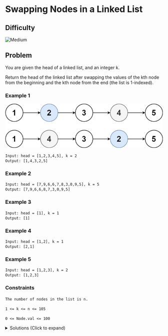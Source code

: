 # Swapping Nodes in a Linked List

## Difficulty

![Medium](https://img.shields.io/badge/medium-ef6c00?style=for-the-badge&logoColor=white)

## Problem

You are given the head of a linked list, and an integer k.

Return the head of the linked list after swapping the values of the kth node from the beginning and the kth node from the end (the list is 1-indexed).

### Example 1

![Example 1](./images/example-1.png)

```
Input: head = [1,2,3,4,5], k = 2
Output: [1,4,3,2,5]
```

### Example 2

```
Input: head = [7,9,6,6,7,8,3,0,9,5], k = 5
Output: [7,9,6,6,8,7,3,0,9,5]
```

### Example 3

```
Input: head = [1], k = 1
Output: [1]
```

### Example 4

```
Input: head = [1,2], k = 1
Output: [2,1]
```

### Example 5

```
Input: head = [1,2,3], k = 2
Output: [1,2,3]
```

### Constraints

`The number of nodes in the list is n.`

`1 <= k <= n <= 105`

`0 <= Node.val <= 100`

<details>
  <summary>Solutions (Click to expand)</summary>

### Explanation

#### Convert To List

If we can convert the LinkedList into an list then swapping the list node would be as simple as swapping the element at the `kth - 1` and the element at the `list.length - kth` and rebuilding the list.

We can convert the LinkedList into an array using an iterator that will travrse all the nodes and push them into a list along the way. With the newly constrcuted list we will swap the nodes. Afterwards we would still need to convert it back to a list which involves iteratin over the list and linking every node with its neighboring node and the last node with `null`

Time: `O(2 * N)` Where `N` is the length of the LinkedList

Space `O(N)`

#### Three Pointers

When using a list we can easily find the positions of the `kth` elements from the beginning and end by using `k - 1` and `list.length - k`. Since we are using a LinkedList the length is not given which forces us to **_search_** for these nodes in the list. Doing this in one pass would involve using three pointers.

1. The "beginning" pointer would be used to locate the `kth` node from the beginning. This would be done be by moving `k - 1` nodes from the `head`

2. The "fast" pointer would act as the end marker for the list. The `kth` node from the end would be found by backtracking `k - 1` from this node

3. The "slow" pointer would would be use to locate the `kth` node from the end. Since we can't backtrack in a Singly LinkedList we will have a slow pointer that will always be `k - 1` behind the fast pointer. That way when we simultaneously move the slow and fast pointers and the fast pointer reaches the end of the list, the slow pointer will be at the `k - 1th` node from the end of the list

```
k = 2

[1     2     3     4     5]
       ^           ^     ^
      beg.       slow   fast
```

Once we have the pointers in the right position, we can swap the values of the nodes at the beg. and slow pointers.

Time: `O(N)`

Space: `O(1)`

#### Five Pointers Without Swapping Values

The previous solution involves swapping the values of the nodes which may or may not be wanted. If want to swap the nodes themselves then we would need to have reference to the `beg` and `slow` previous nodes.

To do this we can just initialize two new pointer that will start just before the head node and will essentially follow their next node. A dummy that links to the next node can be made as a starting point for these nodes.

```
k = 2

[dummy        1        2        3        4        5]
   x          ^                 x        ^        ^

```

Once the `beg` and `slow` pointers are at their positions we would need to swap the node by:

1. link `beg` previous node with `slow`
2. link `slow` previous node with `beg`
3. link `beg` with `slow` next node
4. link `slow` witn `beg` next node

Time: `O(N)`

Space: `O(1)`

- [JavaScript](./swapping-nodes-in-a-linked-list.js)
- [TypeScript](./swapping-nodes-in-a-linked-list.ts)
- [Java](./swapping-nodes-in-a-linked-list.java)
- [Go](./swapping-nodes-in-a-linked-list.go)

</details>
